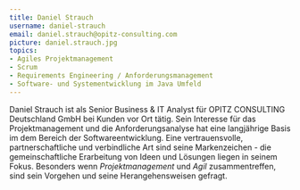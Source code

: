 ```yaml
---
title: Daniel Strauch
username: daniel-strauch
email: daniel.strauch@opitz-consulting.com
picture: daniel.strauch.jpg
topics:
- Agiles Projektmanagement
- Scrum
- Requirements Engineering / Anforderungsmanagement
- Software- und Systementwicklung im Java Umfeld
---
```


Daniel Strauch ist als Senior Business & IT Analyst für OPITZ CONSULTING Deutschland GmbH bei Kunden vor Ort tätig. Sein Interesse für das Projektmanagement und die Anforderungsanalyse hat eine langjährige Basis im dem Bereich der Softwareentwicklung. Eine vertrauensvolle, partnerschaftliche und verbindliche Art sind seine Markenzeichen - die gemeinschaftliche Erarbeitung von Ideen und Lösungen liegen in seinem Fokus. Besonders wenn _Projektmanagement_ und _Agil_ zusammentreffen, sind sein Vorgehen und seine Herangehensweisen gefragt.
